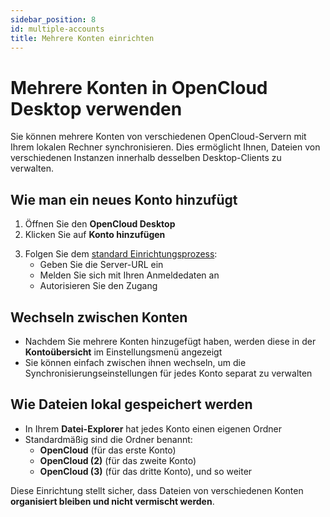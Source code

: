 ```yaml
---
sidebar_position: 8
id: multiple-accounts
title: Mehrere Konten einrichten
---
```


# Mehrere Konten in OpenCloud Desktop verwenden

Sie können mehrere Konten von verschiedenen OpenCloud-Servern mit Ihrem lokalen Rechner synchronisieren. Dies ermöglicht Ihnen, Dateien von verschiedenen Instanzen innerhalb desselben Desktop-Clients zu verwalten.

## Wie man ein neues Konto hinzufügt
1. Öffnen Sie den **OpenCloud Desktop**
2. Klicken Sie auf **Konto hinzufügen**  

<!-- <img src={require("./img/multiple-accounts/multiple-accounts-add-account.png").default} alt="add accounts" width="400"/> -->

3. Folgen Sie dem [standard Einrichtungsprozess](./set-up):  
   - Geben Sie die Server-URL ein  
   - Melden Sie sich mit Ihren Anmeldedaten an  
   - Autorisieren Sie den Zugang  

## Wechseln zwischen Konten
- Nachdem Sie mehrere Konten hinzugefügt haben, werden diese in der **Kontoübersicht** im Einstellungsmenü angezeigt
- Sie können einfach zwischen ihnen wechseln, um die Synchronisierungseinstellungen für jedes Konto separat zu verwalten

<!-- <img src={require("./img/multiple-accounts/multiple-accounts-switch-accounts.png").default} alt="switch accounts" width="400"/> -->

## Wie Dateien lokal gespeichert werden
- In Ihrem **Datei-Explorer** hat jedes Konto einen eigenen Ordner
- Standardmäßig sind die Ordner benannt:  
  - **OpenCloud** (für das erste Konto)  
  - **OpenCloud (2)** (für das zweite Konto)  
  - **OpenCloud (3)** (für das dritte Konto), und so weiter

<!-- <img src={require("./img/multiple-accounts/multiple-accounts-locally.png").default} alt="multiple accounts in explorer or finder" width="400"/> -->

Diese Einrichtung stellt sicher, dass Dateien von verschiedenen Konten **organisiert bleiben und nicht vermischt werden**.